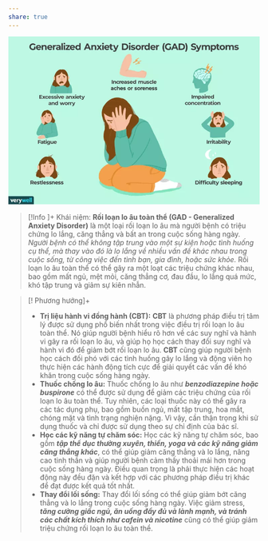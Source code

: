 ```yaml
---
share: true
---
```

![Pasted image 20230403163954.png](../../../../assets/attachments/Pasted%20image%2020230403163954.png)

> [!Info ]+ Khái niệm:
> **Rối loạn lo âu toàn thể (GAD - Generalized Anxiety Disorder)** là một loại rối loạn lo âu mà người bệnh có triệu chứng lo lắng, căng thẳng và bất an trong cuộc sống hàng ngày. *Người bệnh có thể không tập trung vào một sự kiện hoặc tình huống cụ thể, mà thay vào đó là lo lắng về nhiều vấn đề khác nhau trong cuộc sống, từ công việc đến tình bạn, gia đình, hoặc sức khỏe.* Rối loạn lo âu toàn thể có thể gây ra một loạt các triệu chứng khác nhau, bao gồm mất ngủ, mệt mỏi, căng thẳng cơ, đau đầu, lo lắng quá mức, khó tập trung và giảm sự kiên nhẫn.

> [! Phương hướng]+
> - **Trị liệu hành vi đồng hành (CBT):** **CBT** là phương pháp điều trị tâm lý được sử dụng phổ biến nhất trong việc điều trị rối loạn lo âu toàn thể. Nó giúp người bệnh hiểu rõ hơn về các suy nghĩ và hành vi gây ra rối loạn lo âu, và giúp họ học cách thay đổi suy nghĩ và hành vi đó để giảm bớt rối loạn lo âu. **CBT** cũng giúp người bệnh học cách đối phó với các tình huống gây lo lắng và động viên họ thực hiện các hành động tích cực để giải quyết các vấn đề khó khăn trong cuộc sống hàng ngày.
> - **Thuốc chống lo âu:** Thuốc chống lo âu như ***benzodiazepine hoặc buspirone*** có thể được sử dụng để giảm các triệu chứng của rối loạn lo âu toàn thể. Tuy nhiên, các loại thuốc này có thể gây ra các tác dụng phụ, bao gồm buồn ngủ, mất tập trung, hoa mắt, chóng mặt và tình trạng nghiện nặng. Vì vậy, cần thận trọng khi sử dụng thuốc và chỉ được sử dụng theo sự chỉ định của bác sĩ.
> - **Học các kỹ năng tự chăm sóc:** Học các kỹ năng tự chăm sóc, bao gồm ***tập thể dục thường xuyên, thiền, yoga và các kỹ năng giảm căng thẳng khác***, có thể giúp giảm căng thẳng và lo lắng, nâng cao tinh thần và giúp người bệnh cảm thấy thoải mái hơn trong cuộc sống hàng ngày. Điều quan trọng là phải thực hiện các hoạt động này đều đặn và kết hợp với các phương pháp điều trị khác để đạt được kết quả tốt nhất. 
> - **Thay đổi lối sống:** Thay đổi lối sống có thể giúp giảm bớt căng thẳng và lo lắng trong cuộc sống hàng ngày. Việc giảm stress, ***tăng cường giấc ngủ, ăn uống đầy đủ và lành mạnh, và tránh các chất kích thích như cafein và nicotine*** cũng có thể giúp giảm triệu chứng rối loạn lo âu toàn thể.
